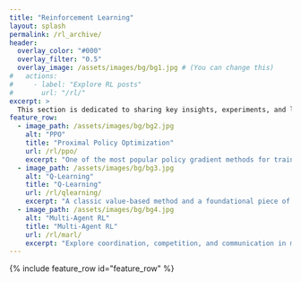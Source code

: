```yaml
---
title: "Reinforcement Learning"
layout: splash
permalink: /rl_archive/
header:
  overlay_color: "#000"
  overlay_filter: "0.5"
  overlay_image: /assets/images/bg/bg1.jpg # (You can change this)
#   actions:
#     - label: "Explore RL posts"
#       url: "/rl/"
excerpt: >
  This section is dedicated to sharing key insights, experiments, and learnings from my work in RL — spanning theoretical foundations, practical implementations, and critical reflections on current methods. Whether it's understanding classic algorithms or applying them to real-world problems, this is where I document my journey through the landscape of intelligent decision-making systems.
feature_row:
  - image_path: /assets/images/bg/bg2.jpg
    alt: "PPO"
    title: "Proximal Policy Optimization"
    url: /rl/ppo/
    excerpt: "One of the most popular policy gradient methods for training RL agents."
  - image_path: /assets/images/bg/bg3.jpg
    alt: "Q-Learning"
    title: "Q-Learning"
    url: /rl/qlearning/
    excerpt: "A classic value-based method and a foundational piece of modern RL."
  - image_path: /assets/images/bg/bg4.jpg
    alt: "Multi-Agent RL"
    title: "Multi-Agent RL"
    url: /rl/marl/
    excerpt: "Explore coordination, competition, and communication in multi-agent settings."
---
```




{% include feature_row id="feature_row" %}






<!-- ---

title: Reinforcement Learning
layout: collection
classes: wide
permalink: /rl_archive/
collection: rl
entries_layout: grid
---

 🍀 Reinforcement Learning (RL) is a core area of my research and exploration.

This section is dedicated to sharing key insights, experiments, and learnings from my work in RL — spanning theoretical foundations, practical implementations, and critical reflections on current methods. Whether it's understanding classic algorithms or applying them to real-world problems, this is where I document my journey through the landscape of intelligent decision-making systems.

*Please Note*: This page is a WIP

--- -->